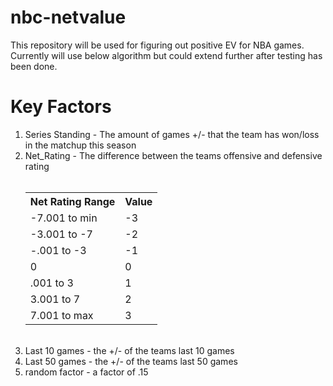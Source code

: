 # nbc-netvalue

This repository will be used for figuring out positive EV for NBA games. Currently will use below algorithm but could extend further after testing has been done.



<strong><h1>Key Factors</h1></strong>
<ol>
<li>Series Standing - The amount of games +/- that the team has won/loss in the matchup this season</li>


<li>Net_Rating - The difference between the teams offensive and defensive rating<br><br>
  <table>
  <tr>
    <th>Net Rating Range</th>
    <th>Value</th>
  </tr>
  <tr>
    <td>-7.001 to min</td>
    <td>-3</td>
  </tr>
  <tr>
    <td>-3.001 to -7</td>
    <td>-2</td>
  </tr>
  <tr>
    <td>-.001 to -3</td>
    <td>-1</td>
  </tr>
  <tr>
    <td>0</td>
    <td>0</td>
  </tr>
  <tr>
    <td>.001 to 3</td>
    <td>1</td>
  </tr>
  <tr>
    <td>3.001 to 7</td>
    <td>2</td>
  </tr>
  <tr>
    <td>7.001 to max</td>
    <td>3</td>
  </tr>
  </table>
</li>
<br>

<li>Last 10 games - the +/- of the teams last 10 games</li>


<li>Last 50 games - the +/- of the teams last 50 games</li>

<li>random factor - a factor of .15</li>
</ol>
